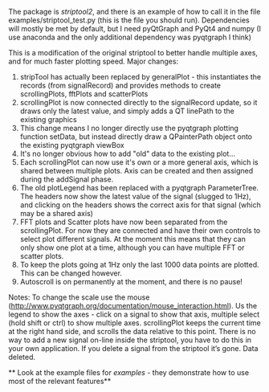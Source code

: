 The package is *striptool2*, and there is an example of how to call it in the file examples/striptool_test.py (this is the file you should run).
Dependencies will mostly be met by default, but I need pyQtGraph and PyQt4 and numpy (I use anaconda and the only additional dependency was pyqtgraph I think)

This is a modification of the original striptool to better handle multiple axes, and for much faster plotting speed.
Major changes:
1. stripTool has actually been replaced by generalPlot - this instantiates the records (from signalRecord) and provides methods to create scrollingPlots, fftPlots and scatterPlots
2. scrollingPlot is now connected directly to the signalRecord update, so it draws only the latest value, and simply adds a QT linePath to the existing graphics
  1. This change means I no longer directly use the pyqtgraph plotting function setData, but instead directly draw a QPainterPath object onto the existing pyqtgraph viewBox
  2. It's no longer obvious how to add "old" data to the existing plot...
3. Each scrollingPlot can now use it's own or a more general axis, which is shared between multiple plots. Axis can be created and then assigned during the addSignal phase.
4. The old plotLegend has been replaced with a pyqtgraph ParameterTree. The headers now show the latest value of the signal (slugged to 1Hz), and clicking on the headers shows the correct axis for that signal (which may be a shared axis)
5. FFT plots and Scatter plots have now been separated from the scrollingPlot. For now they are connected and have their own controls to select plot different signals. At the moment this means that they can only show one plot at a time, although you can have multiple FFT or scatter plots.
  1. To keep the plots going at 1Hz only the last 1000 data points are plotted. This can be changed however.
6. Autoscroll is on permanently at the moment, and there is no pause!

Notes:
To change the scale use the mouse (http://www.pyqtgraph.org/documentation/mouse_interaction.html).
Us the legend to show the axes - click on a signal to show that axis, multiple select (hold shift or ctrl) to show multiple axes.
scrollingPlot keeps the current time at the right hand side, and scrolls the data relative to this point.
There is no way to add a new signal on-line inside the striptool, you have to do this in your own application.
If you delete a signal from the striptool it’s gone. Data deleted.

** Look at the example files for _examples_ - they demonstrate how to use most of the relevant features**
